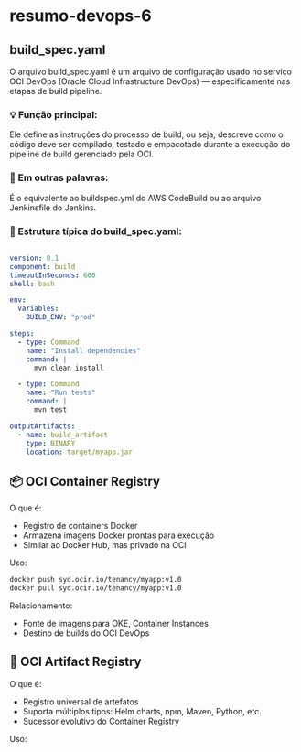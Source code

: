 # resumo-devops-6

## build_spec.yaml

O arquivo build_spec.yaml é um arquivo de configuração usado no serviço OCI DevOps (Oracle Cloud Infrastructure DevOps) — especificamente nas etapas de build pipeline.

### 💡 Função principal:

Ele define as instruções do processo de build, ou seja, descreve como o código deve ser compilado, testado e empacotado durante a execução do pipeline de build gerenciado pela OCI.

### 📘 Em outras palavras:

É o equivalente ao buildspec.yml do AWS CodeBuild ou ao arquivo Jenkinsfile do Jenkins.

### 🧩 Estrutura típica do build_spec.yaml:

```yaml

version: 0.1
component: build
timeoutInSeconds: 600
shell: bash

env:
  variables:
    BUILD_ENV: "prod"

steps:
  - type: Command
    name: "Install dependencies"
    command: |
      mvn clean install

  - type: Command
    name: "Run tests"
    command: |
      mvn test

outputArtifacts:
  - name: build_artifact
    type: BINARY
    location: target/myapp.jar

```

## 📦 OCI Container Registry

O que é:

- Registro de containers Docker
- Armazena imagens Docker prontas para execução
- Similar ao Docker Hub, mas privado na OCI

Uso:

```bash
docker push syd.ocir.io/tenancy/myapp:v1.0
docker pull syd.ocir.io/tenancy/myapp:v1.0
```

Relacionamento:

- Fonte de imagens para OKE, Container Instances
- Destino de builds do OCI DevOps

## 📁 OCI Artifact Registry

O que é:

- Registro universal de artefatos
- Suporta múltiplos tipos: Helm charts, npm, Maven, Python, etc.
- Sucessor evolutivo do Container Registry

Uso:





